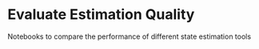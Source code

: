 # Evaluate Estimation Quality

Notebooks to compare the performance of different state estimation tools
